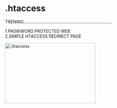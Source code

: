 # .htaccess
TRENING.........................................................................

1.PASWWORD PROTECTED WEB</br>
2.SIMPLE HTACCESS REDIRECT PAGE

<img src="https://www.drupal.org/files/project-images/htaccess.jpg" alt=".htaccess" width="300" height="200">
